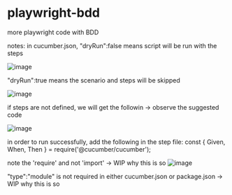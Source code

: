 # playwright-bdd
more playwright code with BDD

notes:
in cucumber.json, "dryRun":false means script will be run with the steps 

![image](https://github.com/user-attachments/assets/c6a56ab8-ac53-4567-ba9c-fda3f8bd802b)

"dryRun":true means the scenario and steps will be skipped

![image](https://github.com/user-attachments/assets/9766924e-9b80-4240-8e7b-7c7cb7cd0ec7)

if steps are not defined, we will get the followin -> observe the suggested code

![image](https://github.com/user-attachments/assets/6b269693-4940-49a9-864f-99152221f3ef)

in order to run successfully, add the following in the step file:
const { Given, When, Then } = require('@cucumber/cucumber');

note the 'require' and not 'import' -> WIP why this is so
![image](https://github.com/user-attachments/assets/94bae4bc-1984-45bd-9175-27e287b96672)

"type":"module" is not required in either cucumber.json or package.json -> WIP why this is so
